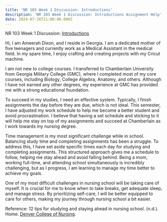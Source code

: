 ```yaml
---
title: 'NR 103 Week 1 Discussion: Introductions'
description: 'NR 103 Week 1 Discussion: Introductions Assignment Help'
date: 2024-07-26T21:00:00.000Z
---
```


NR 103 Week 1 Discussion: [Introductions](https://nursingschooltutors.com/)

Hi, I am Ameerah Dixon, and I reside in Georgia. I am a dedicated mother of five teenagers and currently work as a Medical Assistant in the medical field. In my spare time, I enjoy crafting and creating projects with my Cricut machine.

I am not new to college courses. I transferred to Chamberlain University from Georgia Military College (GMC), where I completed most of my core courses, including Biology, College Algebra, Anatomy, and others. Although I have not earned any other degrees, my experience at GMC has provided me with a strong educational foundation.

To succeed in my studies, I need an effective system. Typically, I finish assignments the day before they are due, which is not ideal. This semester, I have adjusted my work schedule to help me become a better student and avoid procrastination. I believe that having a set schedule and sticking to it will help me stay on top of my assignments and succeed at Chamberlain as I work towards my nursing degree.

Time management is my most significant challenge while in school. Balancing study time and completing assignments has been a struggle. To address this, I have set aside specific times each day for studying and completing assignments. This structured approach gives me a schedule to follow, helping me stay ahead and avoid falling behind. Being a mom, working full-time, and attending school simultaneously is incredibly challenging, but as I progress, I am learning to manage my time better to achieve my goals.

One of my most difficult challenges in nursing school will be taking care of myself. It is crucial for me to know when to take breaks, get adequate sleep, and manage stress. By prioritizing self-care, I will be better equipped to care for others, making my journey through nursing school a bit easier.

Reference:
12 tips for studying and staying ahead in nursing school. (n.d.). Home. [Denver College of Nursing](https://www.denvercollegeofnursing.edu/blog/nursing/12-tips-for-studying-and-staying-ahead-in-nursing-school.html).
